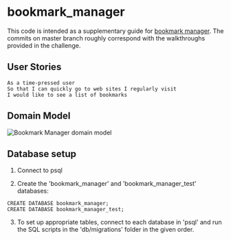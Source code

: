 # bookmark_manager


This code is intended as a supplementary guide for [bookmark manager](https://github.com/makersacademy/course/tree/master/bookmark_manager). The commits on master branch roughly correspond with the walkthroughs provided in the challenge.

## User Stories

```
As a time-pressed user
So that I can quickly go to web sites I regularly visit
I would like to see a list of bookmarks
```

## Domain Model

![Bookmark Manager domain model](./public/images/bookmark_manager_1.png)


## Database setup


1. Connect to psql

2. Create the 'bookmark_manager' and 'bookmark_manager_test' databases:

```
CREATE DATABASE bookmark_manager;
CREATE DATABASE bookmark_manager_test;
```

3. To set up appropriate tables, connect to each database in 'psql' and run the SQL scripts in the 'db/migrations' folder in the given order.
